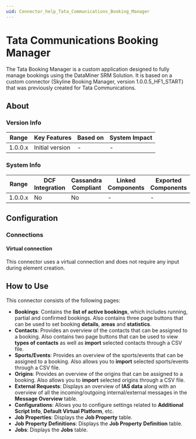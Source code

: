 ```yaml
---
uid: Connector_help_Tata_Communications_Booking_Manager
---
```


# Tata Communications Booking Manager

The Tata Booking Manager is a custom application designed to fully manage bookings using the DataMiner SRM Solution. It is based on a custom connector (Skyline Booking Manager, version 1.0.0.5_HF1_START) that was previously created for Tata Communications.

## About

### Version Info

| Range     | Key Features     | Based on     | System Impact     |
|-----------|------------------|--------------|-------------------|
| 1.0.0.x   | Initial version  | -            | -                 |

### System Info

| Range     | DCF Integration     | Cassandra Compliant     | Linked Components     | Exported Components     |
|-----------|---------------------|-------------------------|-----------------------|-------------------------|
| 1.0.0.x   | No                  | No                      | -                     | -                       |

## Configuration

### Connections

#### Virtual connection

This connector uses a virtual connection and does not require any input during element creation.

## How to Use

This connector consists of the following pages:

- **Bookings**: Contains the **list of active bookings**, which includes running, partial and confirmed bookings. Also contains three page buttons that can be used to set booking **details**, **areas** and **statistics**.
- **Contacts**: Provides an overview of the contacts that can be assigned to a booking. Also contains two page buttons that can be used to view **types of contacts** as well as **import** selected contacts through a CSV file.
- **Sports/Events**: Provides an overview of the sports/events that can be assigned to a booking. Also allows you to **import** selected sports/events through a CSV file.
- **Origins**: Provides an overview of the origins that can be assigned to a booking. Also allows you to **import** selected origins through a CSV file.
- **External Requests**: Displays an overview of **IAS data** along with an overview of all the incoming/outgoing internal/external messages in the **Message Overview** table.
- **Configurations**: Allows you to configure settings related to **Additional Script Info**, **Default Virtual Platform**, etc.
- **Job Properties**: Displays the **Job Property** table.
- **Job Property Definitions**: Displays the **Job Property** **Definition** table.
- **Jobs**: Displays the **Jobs** table.

